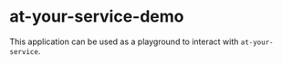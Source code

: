 # at-your-service-demo

This application can be used as a playground to interact with `at-your-service`.
